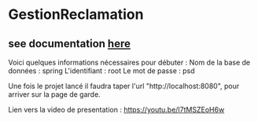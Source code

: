 # GestionReclamation
## see documentation [here](/Rapport_Archi_Entreprise_Meya_Hugot_Monimeau.pdf)

Voici quelques informations nécessaires pour débuter : 
  Nom de la base de données : spring
  L'identifiant : root
  Le mot de passe : psd
  
  
Une fois le projet lancé il faudra taper l'url "http://localhost:8080", pour arriver sur la page de garde. 

Lien vers la video de presentation : https://youtu.be/I7tMSZEoH6w
